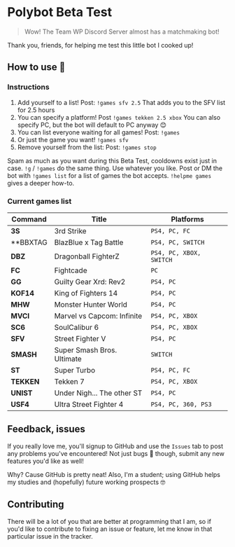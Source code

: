 # Polybot Beta Test
> Wow! The Team WP Discord Server almost has a matchmaking bot!

Thank you, friends, for helping me test this little bot I cooked up!

## How to use 🤔
### Instructions
1. Add yourself to a list! Post: `!games sfv 2.5` That adds you to the SFV list for 2.5 hours
1. You can specify a platform! Post `!games tekken 2.5 xbox` You can also specify PC, but the bot will default to PC anyway 😊
1. You can list everyone waiting for all games! Post: `!games`
1. Or just the game you want! `!games sfv`
1. Remove yourself from the list: Post: `!games stop`

Spam as much as you want during this Beta Test, cooldowns exist just in case.
`!g` / `!games` do the same thing. Use whatever you like.
Post or DM the bot with `!games list`  for a list of games the bot accepts.
`!helpme games` gives a deeper how-to.

### Current games list
Command | Title | Platforms
------- | ----- | ---------
**3S** | 3rd Strike | `PS4, PC, FC`
**BBXTAG | BlazBlue x Tag Battle | `PS4, PC, SWITCH`
**DBZ** | Dragonball FighterZ | `PS4, PC, XBOX, SWITCH`
**FC** | Fightcade | `PC`
**GG** | Guilty Gear Xrd: Rev2 | `PS4, PC`
**KOF14** | King of Fighters 14 | `PS4, PC`
**MHW** | Monster Hunter World | `PS4, PC`
**MVCI** | Marvel vs Capcom: Infinite | `PS4, PC, XBOX`
**SC6** | SoulCalibur 6 | `PS4, PC, XBOX`
**SFV** | Street Fighter V | `PS4, PC`
**SMASH** | Super Smash Bros. Ultimate | `SWITCH`
**ST** | Super Turbo | `PS4, PC, FC`
**TEKKEN** | Tekken 7 | `PS4, PC, XBOX`
**UNIST** | Under Nigh... The other ST | `PS4, PC`
**USF4** | Ultra Street Fighter 4 | `PS4, PC, 360, PS3`

## Feedback, issues
If you really love me, you'll signup to GitHub and use the `Issues` tab to post any problems you've encountered! Not just bugs 🐞 though, submit any new features you'd like as well!

Why? Cause GitHub is pretty neat! Also, I'm a student; using GitHub helps my studies and (hopefully) future working prospects 🤓

## Contributing
There will be a lot of you that are better at programming that I am, so if you'd like to contribute to fixing an issue or feature, let me know in that particular issue in the tracker.
